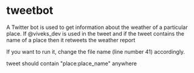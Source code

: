 # tweetbot
A Twitter bot is used to get information about the weather of a particular place. If @viveks_dev is used in the tweet and if the tweet contains the name of a place then it retweets the weather report

If you want to run it, change the file name (line number 41) accordingly.

tweet should contain "place:place_name" anywhere